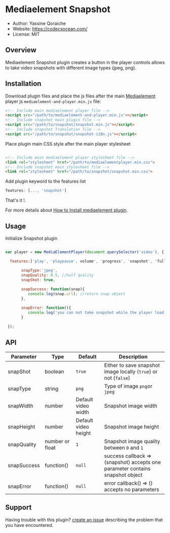 # Mediaelement Snapshot

* Author: Yassine Qoraiche
* Website: https://codecsocean.com/
* License: MIT

## Overview

Mediaelement Snapshot plugin creates a button in the player controls allows to take video snapshots with different image types (jpeg, png).

## Installation

Download plugin files and place the js files after the main [Mediaelement](https://github.com/mediaelement/mediaelement/) player js `mediaelement-and-player.min.js` file:

```HTML
<!-- Include main mediaelement player file -->
<script src="/path/to/mediaelement-and-player.min.js"></script>
<!-- Include snapshot main plugin file -->
<script src="/path/to/snapshot/snapshot.min.js"></script>
<!-- Include snapshot Translation file -->
<script src="/path/to/snapshot/snapshot-i18n.js"></script>

```
Place plugin main CSS style after the main player stylesheet

```HTML

<!-- Include main mediaelement player stylesheet file -->
<link rel="stylesheet" href="/path/to/mediaelementplayer.min.css">
<!-- Include snapshot main stylesheet file -->
<link rel="stylesheet" href="/path/to/snapshot/snapshot.min.css">

```

Add plugin keyword to the features list

```Javascript
features: [..., 'snapshot']
```

That's it !.

For more details about [How to Install mediaelement plugin](https://github.com/mediaelement/mediaelement-plugins#installation).

## Usage

Initialize Snapshot plugin

```Javascript

var player = new MediaElementPlayer(document.querySelector('video'), {

  features:['play', 'playpause', volume', 'progress', 'snapshot', 'fullscreen'],

       snapType:'jpeg',
       snapQuality: 0.5, //half quality
       snapShot: true,
            
       snapSuccess: function(snap){
          console.log(snap.url); //return snap object
       },

       snapError: function(){
          console.log('you can not take snapshot while the player loading !');
       }
       
 });

```

## API

| Parameter 	| Type 	          | Default | Description |
| ----------- | --------------  | --------| -----------
| snapShot    | boolean         | `true`  | Either to save snapshot image locally (`true`) or not (`false`)
| snapType    | string          | `png`   | Type of image `png`or `jpeg`
| snapWidth   | number          | Default video width  | Snapshot image width
| snapHeight  | number          | Default video height  | Snapshot image height
| snapQuality | number or float | `1`     | Snapshot image quality between `0` and `1`
| snapSuccess | function()      | `null`  | success callback => (snapshot) accepts one parameter contains snapshot object
| snapError   | function()      | `null`  | error callback() => () accepts no parameters 

## Support

Having trouble with this plugin? [create an issue](https://github.com/Codecsocean/mediaelement-snapshot/issues) describing the problem that you have encountered.
 
